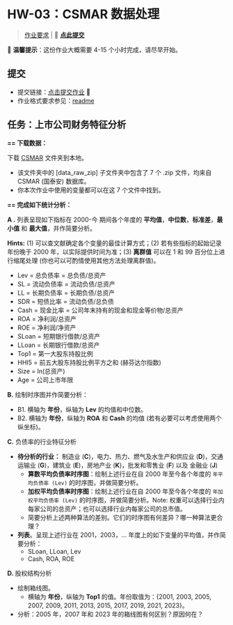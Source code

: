 # HW-03：CSMAR 数据处理

> [作业要求](readme.md) | &#x1F353; [**点此提交**](https://workspace.jianguoyun.com/inbox/collect/8b71e5254a0f4f36ac95b582ffd7f2db/submit)


&#x1F34F; **温馨提示**：这份作业大概需要 4-15 个小时完成，请尽早开始。

## 提交

- 提交链接：[点击提交作业](https://gitee.com/link?target=https%3A%2F%2Fworkspace.jianguoyun.com%2Finbox%2Fcollect%2F8b71e5254a0f4f36ac95b582ffd7f2db%2Fsubmit) &#x1F34E; 
- 作业格式要求参见：[readme](https://github.com/arlionn/ds/blob/main/homework/readme.md)


## 任务：上市公司财务特征分析

**== 下载数据：** 

下载 [CSMAR](https://pan.sysu.edu.cn/link/AA1F301427054F4DAAB7B034C91952C8AD) 文件夹到本地。

- 该文件夹中的 [data_raw_zip] 子文件夹中包含了 7 个 .zip 文件，均来自 CSMAR (国泰安) 数据库。
- 你本次作业中使用的变量都可以在这 7 个文件中找到。
 
**== 完成如下统计分析：**

**A .** 列表呈现如下指标在 2000-今 期间各个年度的 **平均值**，**中位数**，**标准差**，**最小值** 和 **最大值**，并作简要分析。    

**Hints:** (1) 可以查文献确定各个变量的最佳计算方式；(2) 若有些指标的起始记录年份晚于 2000 年，以实际提供时间为准；(3) **离群值** 可以在 1 和 99 百分位上进行缩尾处理 (你也可以可酌情使用其他方法处理离群值)。
  - Lev = 总负债率 = 总负债/总资产
  - SL = 流动负债率 = 流动负债/总资产
  - LL = 长期负债率 = 长期负债/总资产
  - SDR = 短债比率 = 流动负债/总负债
  - Cash = 现金比率 = 公司年末持有的现金和现金等价物/总资产
  - ROA = 净利润/总资产
  - ROE = 净利润/净资产
  - SLoan = 短期银行借款/总资产
  - LLoan = 长期银行借款/总资产
  - Top1 = 第一大股东持股比例
  - HHI5 = 前五大股东持股比例平方之和 (赫芬达尔指数) 
  - Size = ln(总资产)
  - Age = 公司上市年限

**B.** 绘制时序图并作简要分析：

- B1. 横轴为 **年份**，纵轴为 **Lev** 的均值和中位数。
- B2. 横轴为 **年份**，纵轴为 **ROA** 和 **Cash** 的均值 (若有必要可以考虑使用两个纵坐标)。

**C.** 负债率的行业特征分析   

- **待分析的行业：** 制造业 (**C**)，电力、热力、燃气及水生产和供应业 (**D**)，交通运输业 (**G**)，建筑业 (**E**)，房地产业 (**K**)，批发和零售业 (**F**) 以及 金融业 (**J**) 
  - **算数平均负债率时序图**：绘制上述行业在自 2000 年至今各个年度的 `年平均负债率 (Lev)` 的时序图，并做简要分析。
  - **加权平均负债率时序图**：绘制上述行业在自 2000 年至今各个年度的 `年加权平均负债率 (Lev)` 的时序图，并做简要分析。Note: 权重可以选择行业内每家公司的总资产；也可以选择行业内每家公司的总市值。
  - 简要分析上述两种算法的差别。它们的时序图有何差异？哪一种算法更合理？
- **列表**。呈现上述行业在 2001，2003，... 年度上的如下变量的平均值，并作简要分析：
  - SLoan, LLoan, Lev
  - Cash, ROA, ROE

**D.** 股权结构分析

- 绘制箱线图。
  - 横轴为 **年份**，纵轴为 **Top1** 的值。年份取值为：{2001, 2003, 2005, 2007, 2009, 2011, 2013, 2015, 2017, 2019, 2021, 2023}。
- 分析：2005 年，2007 年和  2023 年的箱线图有何区别？原因何在？